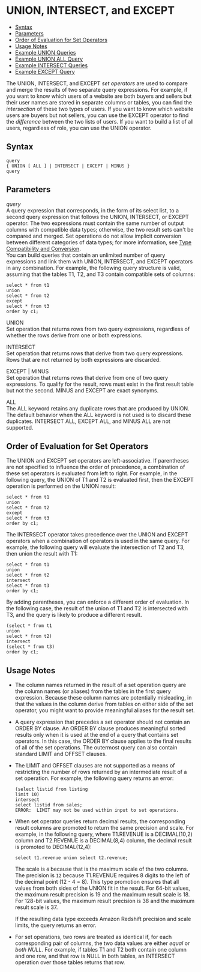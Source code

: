 # UNION, INTERSECT, and EXCEPT<a name="r_UNION"></a>


+ [Syntax](#r_UNION-synopsis)
+ [Parameters](#r_UNION-parameters)
+ [Order of Evaluation for Set Operators](#r_UNION-order-of-evaluation-for-set-operators)
+ [Usage Notes](#r_UNION-usage-notes)
+ [Example UNION Queries](c_example_union_query.md)
+ [Example UNION ALL Query](c_example_unionall_query.md)
+ [Example INTERSECT Queries](c_example_intersect_query.md)
+ [Example EXCEPT Query](c_Example_MINUS_query.md)

The UNION, INTERSECT, and EXCEPT *set operators* are used to compare and merge the results of two separate query expressions\. For example, if you want to know which users of a website are both buyers and sellers but their user names are stored in separate columns or tables, you can find the *intersection* of these two types of users\. If you want to know which website users are buyers but not sellers, you can use the EXCEPT operator to find the *difference* between the two lists of users\. If you want to build a list of all users, regardless of role, you can use the UNION operator\.

## Syntax<a name="r_UNION-synopsis"></a>

```
query
{ UNION [ ALL ] | INTERSECT | EXCEPT | MINUS }
query
```

## Parameters<a name="r_UNION-parameters"></a>

 *query*   
A query expression that corresponds, in the form of its select list, to a second query expression that follows the UNION, INTERSECT, or EXCEPT operator\. The two expressions must contain the same number of output columns with compatible data types; otherwise, the two result sets can't be compared and merged\. Set operations do not allow implicit conversion between different categories of data types; for more information, see [Type Compatibility and Conversion](r_Type_conversion.md)\.  
You can build queries that contain an unlimited number of query expressions and link them with UNION, INTERSECT, and EXCEPT operators in any combination\. For example, the following query structure is valid, assuming that the tables T1, T2, and T3 contain compatible sets of columns:   

```
select * from t1
union
select * from t2
except
select * from t3
order by c1;
```

UNION   
Set operation that returns rows from two query expressions, regardless of whether the rows derive from one or both expressions\.

INTERSECT   
Set operation that returns rows that derive from two query expressions\. Rows that are not returned by both expressions are discarded\.

EXCEPT | MINUS   
Set operation that returns rows that derive from one of two query expressions\. To qualify for the result, rows must exist in the first result table but not the second\. MINUS and EXCEPT are exact synonyms\. 

ALL   
The ALL keyword retains any duplicate rows that are produced by UNION\. The default behavior when the ALL keyword is not used is to discard these duplicates\. INTERSECT ALL, EXCEPT ALL, and MINUS ALL are not supported\.

## Order of Evaluation for Set Operators<a name="r_UNION-order-of-evaluation-for-set-operators"></a>

The UNION and EXCEPT set operators are left\-associative\. If parentheses are not specified to influence the order of precedence, a combination of these set operators is evaluated from left to right\. For example, in the following query, the UNION of T1 and T2 is evaluated first, then the EXCEPT operation is performed on the UNION result: 

```
select * from t1
union
select * from t2
except
select * from t3
order by c1;
```

The INTERSECT operator takes precedence over the UNION and EXCEPT operators when a combination of operators is used in the same query\. For example, the following query will evaluate the intersection of T2 and T3, then union the result with T1: 

```
select * from t1
union
select * from t2
intersect
select * from t3
order by c1;
```

By adding parentheses, you can enforce a different order of evaluation\. In the following case, the result of the union of T1 and T2 is intersected with T3, and the query is likely to produce a different result\. 

```
(select * from t1
union
select * from t2)
intersect
(select * from t3)
order by c1;
```

## Usage Notes<a name="r_UNION-usage-notes"></a>

+ The column names returned in the result of a set operation query are the column names \(or aliases\) from the tables in the first query expression\. Because these column names are potentially misleading, in that the values in the column derive from tables on either side of the set operator, you might want to provide meaningful aliases for the result set\.

+ A query expression that precedes a set operator should not contain an ORDER BY clause\. An ORDER BY clause produces meaningful sorted results only when it is used at the end of a query that contains set operators\. In this case, the ORDER BY clause applies to the final results of all of the set operations\. The outermost query can also contain standard LIMIT and OFFSET clauses\. 

+ The LIMIT and OFFSET clauses are not supported as a means of restricting the number of rows returned by an intermediate result of a set operation\. For example, the following query returns an error:

  ```
  (select listid from listing
  limit 10)
  intersect
  select listid from sales;
  ERROR:  LIMIT may not be used within input to set operations.
  ```

+ When set operator queries return decimal results, the corresponding result columns are promoted to return the same precision and scale\. For example, in the following query, where T1\.REVENUE is a DECIMAL\(10,2\) column and T2\.REVENUE is a DECIMAL\(8,4\) column, the decimal result is promoted to DECIMAL\(12,4\): 

  ```
  select t1.revenue union select t2.revenue;
  ```

  The scale is `4` because that is the maximum scale of the two columns\. The precision is `12` because T1\.REVENUE requires 8 digits to the left of the decimal point \(12 \- 4 = 8\)\. This type promotion ensures that all values from both sides of the UNION fit in the result\. For 64\-bit values, the maximum result precision is 19 and the maximum result scale is 18\. For 128\-bit values, the maximum result precision is 38 and the maximum result scale is 37\.

  If the resulting data type exceeds Amazon Redshift precision and scale limits, the query returns an error\.

+ For set operations, two rows are treated as identical if, for each corresponding pair of columns, the two data values are either *equal* or *both NULL*\. For example, if tables T1 and T2 both contain one column and one row, and that row is NULL in both tables, an INTERSECT operation over those tables returns that row\.